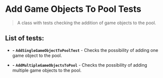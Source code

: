 ﻿# Add Game Objects To Pool Tests

> A class with tests checking the addition of game objects to the pool.

## List of tests:

- **-** **`AddSingleGameObjectToPoolTest`** - Checks the possibility of adding one game object to the pool.


- **-** **`AddMultipleGameObjectsToPool`** - Checks the possibility of adding multiple game objects to the pool.